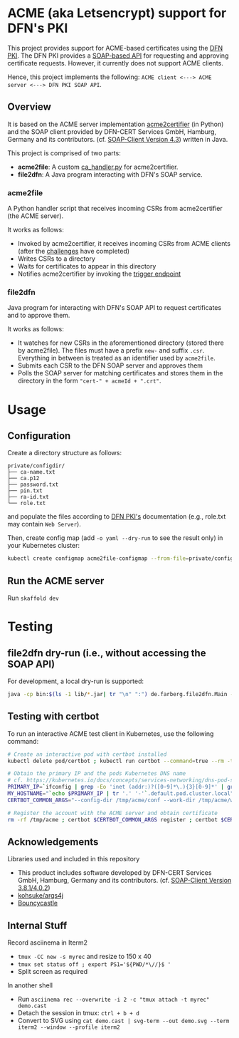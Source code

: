 # ACME (aka Letsencrypt) support for DFN's PKI

This project provides support for ACME-based certificates using the [DFN PKI](https://www.pki.dfn.de/ueberblick-dfn-pki/). The DFN PKI provides a [SOAP-based API](https://blog.pki.dfn.de/2019/04/soap-client-version-3-8-4-0-1/) for requesting and approving certificate requests. However, it currently does not support ACME clients.

Hence, this project implements the following: `ACME client <---> ACME server <---> DFN PKI SOAP API`.

## Overview 

It is based on the ACME server implementation [acme2certifier](https://github.com/grindsa/acme2certifier) (in Python) and the SOAP client provided by DFN-CERT Services GmbH, Hamburg, Germany and its contributors. (cf. [SOAP-Client Version 4.3](https://blog.pki.dfn.de/2021/02/soap-client-version-4-3/)) written in Java. 

This project is comprised of two parts:
- **acme2file**: A custom [ca_handler.py](https://github.com/grindsa/acme2certifier/blob/master/docs/ca_handler.md) for acme2certifier.
- **file2dfn**: A Java program interacting with DFN's SOAP service.

### acme2file

A Python handler script that receives incoming CSRs from acme2certifier (the ACME server). 

It works as follows:
- Invoked by acme2certifier, it receives incoming CSRs from ACME clients (after the [challenges](https://letsencrypt.org/docs/challenge-types/) have completed)
- Writes CSRs to a directory
- Waits for certificates to appear in this directory
- Notifies acme2certifier by invoking the [trigger endpoint](https://github.com/grindsa/acme2certifier/blob/master/docs/trigger.md)

### file2dfn

Java program for interacting with DFN's SOAP API to request certificates and to approve them.

It works as follows:
- It watches for new CSRs in the aforementioned directory (stored there by acme2file). The files must have a prefix `new-` and suffix `.csr`. Everything in between is treated as an identifier used by `acme2file`.
- Submits each CSR to the DFN SOAP server and approves them
- Polls the SOAP server for matching certificates and stores them in the directory in the form `"cert-" + acmeId + ".crt"`.

# Usage

## Configuration
Create a directory structure as follows:

```console
private/configdir/
├── ca-name.txt
├── ca.p12
├── password.txt
├── pin.txt
├── ra-id.txt
└── role.txt
```

and populate the files according to [DFN PKI's](https://www.pki.dfn.de/ueberblick-dfn-pki/) documentation (e.g., role.txt may contain `Web Server`).

Then, create config map (add `-o yaml --dry-run` to see the result only) in your Kubernetes cluster:

```bash
kubectl create configmap acme2file-configmap --from-file=private/configdir 
```

## Run the ACME server

Run `skaffold dev`

# Testing 

## file2dfn dry-run (i.e., without accessing the SOAP API)

For development, a local dry-run is supported:

```bash
java -cp bin:$(ls -1 lib/*.jar| tr "\n" ":") de.farberg.file2dfn.Main -dryrun -configdir ../private/configdir/ -dryrunCsrFile ../private/csr-base64.txt -dryrunCertFile ../private/example-cert.pem
```

## Testing with certbot

To run an interactive ACME test client in Kubernetes, use the following command:

```bash
# Create an interactive pod with certbot installed
kubectl delete pod/certbot ; kubectl run certbot --command=true --rm -ti --image certbot/certbot -- /bin/sh

# Obtain the primary IP and the pods Kubernetes DNS name
# cf. https://kubernetes.io/docs/concepts/services-networking/dns-pod-service/#a-aaaa-records-1
PRIMARY_IP=`ifconfig | grep -Eo 'inet (addr:)?([0-9]*\.){3}[0-9]*' | grep -Eo '([0-9]*\.){3}[0-9]*' | grep -v '127.0.0.1'`
MY_HOSTNAME="`echo $PRIMARY_IP | tr '.' '-'`.default.pod.cluster.local"
CERTBOT_COMMON_ARGS="--config-dir /tmp/acme/conf --work-dir /tmp/acme/work --logs-dir /tmp/acme/logs --agree-tos -m bla@bla.de --server http://acme2file-service --no-eff-email --standalone --debug"

# Register the account with the ACME server and obtain certificate
rm -rf /tmp/acme ; certbot $CERTBOT_COMMON_ARGS register ; certbot $CERTBOT_COMMON_ARGS --preferred-challenges http -d "$MY_HOSTNAME" --cert-name certbot-test certonly
```

## Acknowledgements

Libraries used and included in this repository
- This product includes software developed by DFN-CERT Services GmbH, Hamburg, Germany and its contributors. (cf. [SOAP-Client Version 3.8.1/4.0.2](https://blog.pki.dfn.de/2019/11/soap-client-version-3-8-1-4-0-2/))
- [kohsuke/args4j](https://github.com/kohsuke/args4j)
- [Bouncycastle](https://www.bouncycastle.org/)

## Internal Stuff

Record asciinema in Iterm2
- `tmux -CC new -s myrec` and resize to 150 x 40
- `tmux set status off ; export PS1='${PWD/*\//}$ '`
- Split screen as required

In another shell
- Run `asciinema rec --overwrite -i 2 -c "tmux attach -t myrec" demo.cast`
- Detach the session in tmux: `ctrl + b + d`
- Convert to SVG using `cat demo.cast | svg-term --out demo.svg --term iterm2 --window --profile iterm2`
